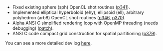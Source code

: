 -   Fixed existing sphere (sph) OpenCL shot routines
    ([p341](https://sourceforge.net/p/brlcad/patches/341/)).
-   Implemented elliptical hyperboloid (ehy), ellipsoid (ell), arbitrary
    polyhedron (arb8) OpenCL shot routines
    ([p346](https://sourceforge.net/p/brlcad/patches/346/),
    [p370](https://sourceforge.net/p/brlcad/patches/370/)).
-   Alpha ANSI C simplified rendering loop with OpenMP threading (needs
    debugging)
    ([patch](https://sourceforge.net/p/brlcad/mailman/message/34191546/)).
-   ANSI C code compact grid construction for spatial partitioning
    ([p379](https://sourceforge.net/p/brlcad/patches/379/)).

You can see a more detailed dev log
[here](Vasco.costa/GSoC15/logs.md).
